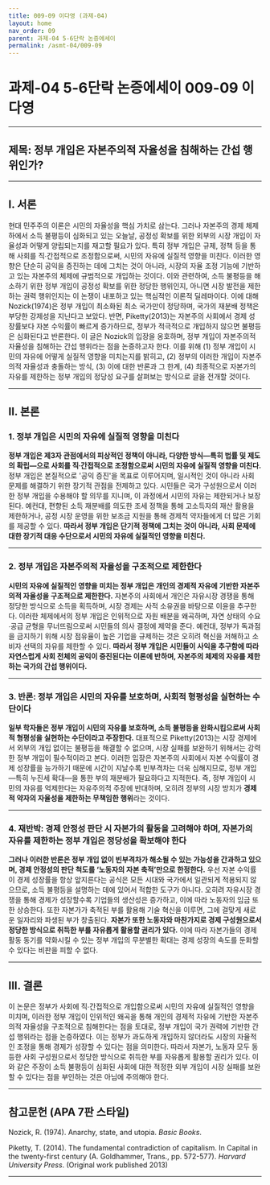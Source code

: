 ```yaml
---
title: 009-09 이다영 (과제-04)
layout: home
nav_order: 09
parent: 과제-04 5-6단락 논증에세이
permalink: /asmt-04/009-09
---
```


# 과제-04 5-6단락 논증에세이 009-09 이다영 

---

## 제목: 정부 개입은 자본주의적 자율성을 침해하는 간섭 행위인가?

---

## I. 서론

현대 민주주의 이론은 시민의 자율성을 핵심 가치로 삼는다. 그러나 자본주의 경제 체제 하에서 소득 불평등이 심화되고 있는 오늘날, 공정성 확보를 위한 외부의 시장 개입이 자율성과 어떻게 양립되는지를 재고할 필요가 있다. 특히 정부 개입은 규제, 정책 등을 통해 사회를 직∙간접적으로 조정함으로써, 시민의 자유에 실질적 영향을 미친다. 이러한 영향은 단순히 공익을 증진하는 데에 그치는 것이 아니라, 시장의 자율 조정 기능에 기반하고 있는 자본주의 체제에 규범적으로 개입하는 것이다. 이와 관련하여, 소득 불평등을 해소하기 위한 정부 개입이 공정성 확보를 위한 정당한 행위인지, 아니면 시장 발전을 제한하는 권력 행위인지는 이 논쟁이 내포하고 있는 핵심적인 이론적 딜레마이다. 이에 대해 Nozick(1974)은 정부 개입이 최소화된 최소 국가만이 정당하며, 국가의 재분배 정책은 부당한 강제성을 지닌다고 보았다. 반면, Piketty(2013)는 자본주의 사회에서 경제 성장률보다 자본 수익률이 빠르게 증가하므로, 정부가 적극적으로 개입하지 않으면 불평등은 심화된다고 반론한다. 이 글은 Nozick의 입장을 옹호하며, 정부 개입이 자본주의적 자율성을 침해하는 간섭 행위라는 점을 논증하고자 한다. 이를 위해 (1) 정부 개입이 시민의 자유에 어떻게 실질적 영향을 미치는지를 밝히고, (2) 정부의 이러한 개입이 자본주의적 자율성과 충돌하는 방식, (3) 이에 대한 반론과 그 한계, (4) 최종적으로 자본가의 자유를 제한하는 정부 개입의 정당성 요구를 살펴보는 방식으로 글을 전개할 것이다.

---

## II. 본론

### 1. 정부 개입은 시민의 자유에 실질적 영향을 미친다

**정부 개입은 제3자 관점에서의 피상적인 정책이 아니라, 다양한 방식—특히 법률 및 제도의 확립—으로 사회를 직∙간접적으로 조정함으로써 시민의 자유에 실질적 영향을 미친다.** 정부 개입은 본질적으로 '공익 증진'을 목표로 이루어지며, 일시적인 것이 아니라 사회 문제를 해결하기 위한 장기적 관점을 전제하고 있다. 시민들은 국가 구성원으로서 이러한 정부 개입을 수용해야 할 의무를 지니며, 이 과정에서 시민의 자유는 제한되거나 보장된다. 예컨대, 편향된 소득 재분배를 의도한 조세 정책을 통해 고소득자의 재산 활용을 제한하거나, 공정 시장 운영을 위한 보조금 지원을 통해 경제적 약자들에게 더 많은 기회를 제공할 수 있다. **따라서 정부 개입은 단기적 정책에 그치는 것이 아니라, 사회 문제에 대한 장기적 대응 수단으로서 시민의 자유에 실질적인 영향을 미친다.**

---

### 2. 정부 개입은 자본주의적 자율성을 구조적으로 제한한다

**시민의 자유에 실질적인 영향을 미치는 정부 개입은 개인의 경제적 자유에 기반한 자본주의적 자율성을 구조적으로 제한한다.** 자본주의 사회에서 개인은 자유시장 경쟁을 통해 정당한 방식으로 소득을 획득하며, 시장 경제는 사적 소유권을 바탕으로 이윤을 추구한다. 이러한 체제에서의 정부 개입은 인위적으로 자원 배분을 왜곡하며, 자연 상태의 수요∙공급 균형을 무너뜨림으로써 시민들의 의사 결정에 제약을 준다. 예컨대, 정부가 독과점을 금지하기 위해 시장 점유율이 높은 기업을 규제하는 것은 오히려 혁신을 저해하고 소비자 선택의 자유를 제한할 수 있다. **따라서 정부 개입은 시민들이 사익을 추구함에 따라 자연스럽게 사회 전체의 공익이 증진된다는 이론에 반하며, 자본주의 체제의 자유를 제한하는 국가의 간섭 행위이다.**

---

### 3. 반론: 정부 개입은 시민의 자유를 보호하며, 사회적 형평성을 실현하는 수단이다

**일부 학자들은 정부 개입이 시민의 자유를 보호하며, 소득 불평등을 완화시킴으로써 사회적 형평성을 실현하는 수단이라고 주장한다.** 대표적으로 Piketty(2013)는 시장 경제에서 외부의 개입 없이는 불평등을 해결할 수 없으며, 시장 실패를 보완하기 위해서는 강력한 정부 개입이 필수적이라고 본다. 이러한 입장은 자본주의 사회에서 자본 수익률이 경제 성장률을 능가하기 때문에 시간이 지날수록 빈부격차는 더욱 심해지므로, 정부 개입—특히 누진세 확대—을 통한 부의 재분배가 필요하다고 지적한다. 즉, 정부 개입이 시민의 자유를 억제한다는 자유주의적 주장에 반대하며, 오히려 정부의 시장 방치가  **경제적 약자의 자율성을 제한하는 무책임한 행위**라는 것이다.

---

### 4. 재반박: 경제 안정성 판단 시 자본가의 활동을 고려해야 하며, 자본가의 자유를 제한하는 정부 개입은 정당성을 확보해야 한다

**그러나 이러한 반론은 정부 개입 없이 빈부격차가 해소될 수 있는 가능성을 간과하고 있으며, 경제 안정성의 판단 척도를 ‘노동자의 자본 축적’만으로 한정한다.** 우선 자본 수익률이 경제 성장률을 항상 앞지른다는 공식은 모든 시대와 국가에서 일관되게 적용되지 않으므로, 소득 불평등을 설명하는 데에 있어서 적합한 도구가 아니다. 오히려 자유시장 경쟁을 통해 경제가 성장할수록 기업들의 생산성은 증가하고, 이에 따라 노동자의 임금 또한 상승한다. 또한 자본가가 축적된 부를 활용해 기술 혁신을 이루면, 그에 걸맞게 새로운 일자리와 파생된 부가 창출된다. **자본가 또한 노동자와 마찬가지로 경제 구성원으로서 정당한 방식으로 취득한 부를 자유롭게 활용할 권리가 있다.** 이에 따라 자본가들의 경제 활동 동기를 약화시킬 수 있는 정부 개입의 무분별한 확대는 경제 성장의 속도를 둔화할 수 있다는 비판을 피할 수 없다.

---

## III. 결론 

이 논문은 정부가 사회에 직∙간접적으로 개입함으로써 시민의 자유에 실질적인 영향을 미치며, 이러한 정부 개입이 인위적인 왜곡을 통해 개인의 경제적 자유에 기반한 자본주의적 자율성을 구조적으로 침해한다는 점을 토대로, 정부 개입이 국가 권력에 기반한 간섭 행위라는 점을 논증하였다. 이는 정부가 과도하게 개입하지 않더라도 시장의 자율적인 조정을 통해 경제가 성장할 수 있다는 점을 의미한다. 따라서 자본가, 노동자 모두 동등한 사회 구성원으로서 정당한 방식으로 취득한 부를 자유롭게 활용할 권리가 있다. 이와 같은 주장이 소득 불평등이 심화된 사회에 대한 적정한 외부 개입이 시장 실패를 보완할 수 있다는 점을 부인하는 것은 아님에 주의해야 한다.

---

## 참고문헌 (APA 7판 스타일)

Nozick, R. (1974). Anarchy, state, and utopia. *Basic Books*.

Piketty, T. (2014). The fundamental contradiction of capitalism. In Capital in the twenty-first century (A. Goldhammer, Trans., pp. 572-577). *Harvard University Press*. (Original work published 2013)

---
